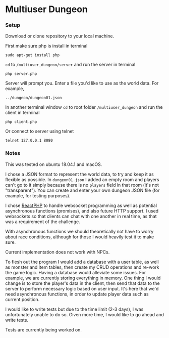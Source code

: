 # Multiuser Dungeon

### Setup

Download or clone repository to your local machine.

First make sure php is install in terminal

`sudo apt-get install php`

`cd` to `/multiuser_dungeon/server` and run the server in terminal

`php server.php`

Server will prompt you. Enter a file you'd like to use as the world data. For example,

`../dungeon/dungeon01.json`

In another terminal window `cd` to root folder `/multiuser_dungeon` and run the client in terminal

`php client.php`

Or connect to server using telnet

`telnet 127.0.0.1 8080`

### Notes

This was tested on ubuntu 18.04.1 and macOS.

I chose a JSON format to represent the world data, to try and keep it as flexible as possible. In `dungeon01.json` I added an empty room and players can't go to it simply because there is no `players` field in that room (it's not "transparent"). You can create and enter your own dungeon JSON file (for example, for testing purposes).

I chose [ReactPHP](https://reactphp.org/) to handle websocket programming as well as potential asynchronous functions (promises), and also future HTTP support. I used websockets so that clients can chat with one another in real time, as that was a requirement of the challenge.

With asynchronous functions we should theoretically not have to worry about race conditions, although for those I would heavily test it to make sure.

Current implementation does not work with NPCs.

To flesh out the program I would add a database with a user table, as well as monster and item tables, then create my CRUD operations and re-work the game logic. Having a database would alleviate some issues. For example, we are currently storing everything in memory. One thing I would change is to store the player's data in the client, then send that data to the server to perform necessary logic based on user input. It's here that we'd need asynchronous functions, in order to update player data such as current position.

I would like to write tests but due to the time limit (2-3 days), I was unfortunately unable to do so. Given more time, I would like to go ahead and write tests.

Tests are currently being worked on.
